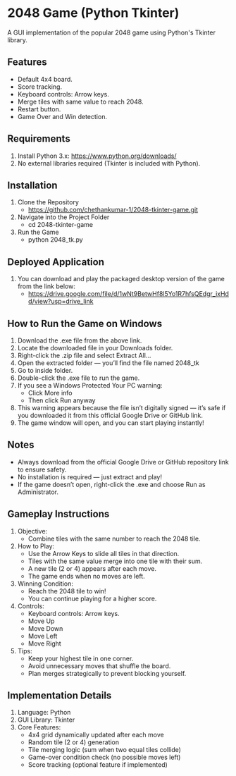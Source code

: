 # 2048 Game (Python Tkinter)

A GUI implementation of the popular 2048 game using Python's Tkinter library.

## Features
- Default 4x4 board.
- Score tracking.
- Keyboard controls: Arrow keys.
- Merge tiles with same value to reach 2048.
- Restart button.
- Game Over and Win detection.

## Requirements
1. Install Python 3.x: https://www.python.org/downloads/
2. No external libraries required (Tkinter is included with Python).

## Installation
1. Clone the Repository
   - https://github.com/chethankumar-1/2048-tkinter-game.git
2. Navigate into the Project Folder
   - cd 2048-tkinter-game
3. Run the Game
   - python 2048_tk.py

## Deployed Application
1. You can download and play the packaged desktop version of the game from the link below:
   - https://drive.google.com/file/d/1wNt9BetwHf8l5Yo1R7hfsQEdgr_ixHdd/view?usp=drive_link
     
## How to Run the Game on Windows
1. Download the .exe file from the above link.
2. Locate the downloaded file in your Downloads folder.
3. Right-click the .zip file and select Extract All...
4. Open the extracted folder — you’ll find the file named 2048_tk
5. Go to inside folder.
6. Double-click the .exe file to run the game.
7. If you see a Windows Protected Your PC warning:
    - Click More info
    - Then click Run anyway
8. This warning appears because the file isn’t digitally signed — it’s safe if you downloaded it from this official Google Drive or GitHub link.
9. The game window will open, and you can start playing instantly!

## Notes
  - Always download from the official Google Drive or GitHub repository link to ensure safety.
  - No installation is required — just extract and play!
  - If the game doesn’t open, right-click the .exe and choose Run as Administrator.

## Gameplay Instructions
1. Objective:
   - Combine tiles with the same number to reach the 2048 tile.
2. How to Play:
   - Use the Arrow Keys to slide all tiles in that direction.
   - Tiles with the same value merge into one tile with their sum.
   - A new tile (2 or 4) appears after each move.
   - The game ends when no moves are left.
3. Winning Condition:
   - Reach the 2048 tile to win!
   - You can continue playing for a higher score.
4. Controls:
   - Keyboard controls: Arrow keys.
   - Move Up
   - Move Down
   - Move Left
   - Move Right
5. Tips:
   - Keep your highest tile in one corner.
   - Avoid unnecessary moves that shuffle the board.
   - Plan merges strategically to prevent blocking yourself.
  
## Implementation Details
1. Language: Python
2. GUI Library: Tkinter
3. Core Features:
   - 4x4 grid dynamically updated after each move
   - Random tile (2 or 4) generation
   - Tile merging logic (sum when two equal tiles collide)
   - Game-over condition check (no possible moves left)
   - Score tracking (optional feature if implemented)
